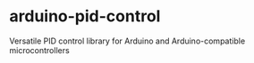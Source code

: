 # arduino-pid-control
Versatile PID control library for Arduino and Arduino-compatible microcontrollers
